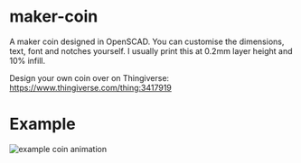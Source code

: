 # maker-coin

A maker coin designed in OpenSCAD. You can customise the dimensions, text, font and notches yourself.
I usually print this at 0.2mm layer height and 10% infill.

Design your own coin over on Thingiverse: https://www.thingiverse.com/thing:3417919

# Example

![example coin animation](https://muesli.github.io/maker-coin/coin.gif)
